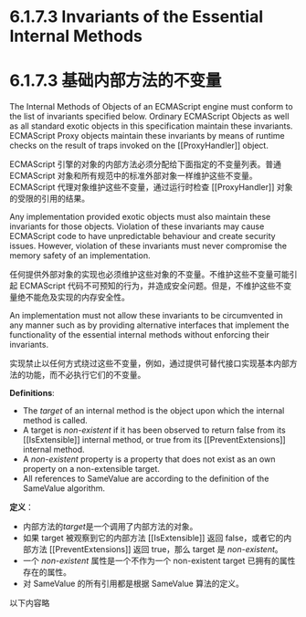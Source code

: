 # 6.1.7.3 Invariants of the Essential Internal Methods

# 6.1.7.3 基础内部方法的不变量

The Internal Methods of Objects of an ECMAScript engine must conform to the list of invariants specified below. Ordinary ECMAScript Objects as well as all standard exotic objects in this specification maintain these invariants. ECMAScript Proxy objects maintain these invariants by means of runtime checks on the result of traps invoked on the [[ProxyHandler]] object.

ECMAScript 引擎的对象的内部方法必须分配给下面指定的不变量列表。普通 ECMAScript 对象和所有规范中的标准外部对象一样维护这些不变量。ECMAScript 代理对象维护这些不变量，通过运行时检查 [[ProxyHandler]] 对象的受限的引用的结果。

Any implementation provided exotic objects must also maintain these invariants for those objects. Violation of these invariants may cause ECMAScript code to have unpredictable behaviour and create security issues. However, violation of these invariants must never compromise the memory safety of an implementation.

任何提供外部对象的实现也必须维护这些对象的不变量。不维护这些不变量可能引起 ECMAScript 代码不可预知的行为，并造成安全问题。但是，不维护这些不变量绝不能危及实现的内存安全性。

An implementation must not allow these invariants to be circumvented in any manner such as by providing alternative interfaces that implement the functionality of the essential internal methods without enforcing their invariants.

实现禁止以任何方式绕过这些不变量，例如，通过提供可替代接口实现基本内部方法的功能，而不必执行它们的不变量。

**Definitions**:

* The <i>target</i> of an internal method is the object upon which the internal method is called.
* A target is <i>non-existent</i> if it has been observed to return false from its [[IsExtensible]] internal method, or true from its [[PreventExtensions]] internal method.
* A <i>non-existent</i> property is a property that does not exist as an own property on a non-extensible target.
* All references to SameValue are according to the definition of the SameValue algorithm.

**定义**：

* 内部方法的<i>target</i>是一个调用了内部方法的对象。
* 如果 target 被观察到它的内部方法 [[IsExtensible]] 返回 false，或者它的内部方法 [[PreventExtensions]] 返回 true，那么 target 是 <i>non-existent</i>。
* 一个 <i>non-existent</i> 属性是一个不作为一个 non-existent target 已拥有的属性存在的属性。
* 对 SameValue 的所有引用都是根据 SameValue 算法的定义。

以下内容略
